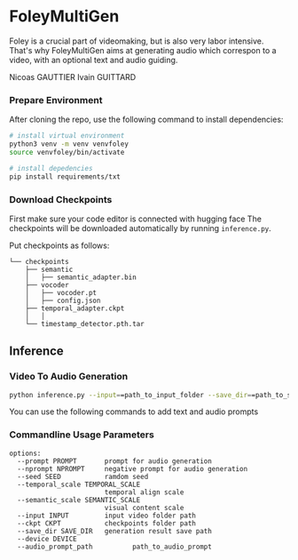 
# FoleyMultiGen

Foley is a crucial part of videomaking, but is also very labor intensive. That's why FoleyMultiGen aims at generating audio which correspon to a video, with an optional text and audio guiding.

Nicoas GAUTTIER
Ivain GUITTARD

### Prepare Environment
After cloning the repo, use the following command to install dependencies:
```bash
# install virtual environment
python3 venv -m venv venvfoley
source venvfoley/bin/activate

# install depedencies
pip install requirements/txt
```

### Download Checkpoints
First make sure your code editor is connected with hugging face
The checkpoints will be downloaded automatically by running `inference.py`.


Put checkpoints as follows:
```
└── checkpoints
    ├── semantic
    │   ├── semantic_adapter.bin
    ├── vocoder
    │   ├── vocoder.pt
    │   ├── config.json
    ├── temporal_adapter.ckpt
    │   │
    └── timestamp_detector.pth.tar
```

## Inference
### Video To Audio Generation
```bash
python inference.py --input==path_to_input_folder --save_dir==path_to_save_directory
```

You can use the following commands to add text and audio prompts

### Commandline Usage Parameters
```console
options:
  --prompt PROMPT       prompt for audio generation
  --nprompt NPROMPT     negative prompt for audio generation
  --seed SEED           ramdom seed
  --temporal_scale TEMPORAL_SCALE
                        temporal align scale
  --semantic_scale SEMANTIC_SCALE
                        visual content scale
  --input INPUT         input video folder path
  --ckpt CKPT           checkpoints folder path
  --save_dir SAVE_DIR   generation result save path
  --device DEVICE
  --audio_prompt_path          path_to_audio_prompt
```